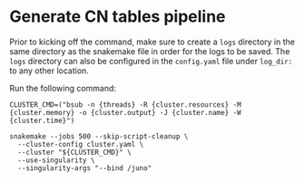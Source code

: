 # Generate CN tables pipeline

Prior to kicking off the command, make sure to create a `logs` directory in the same directory as the snakemake file in order for the logs to be saved.
The `logs` directory can also be configured in the `config.yaml` file under `log_dir:` to any other location.

Run the following command:

```
CLUSTER_CMD=("bsub -n {threads} -R {cluster.resources} -M {cluster.memory} -o {cluster.output} -J {cluster.name} -W {cluster.time}")

snakemake --jobs 500 --skip-script-cleanup \
  --cluster-config cluster.yaml \
  --cluster "${CLUSTER_CMD}" \
  --use-singularity \
  --singularity-args "--bind /juno"
```

